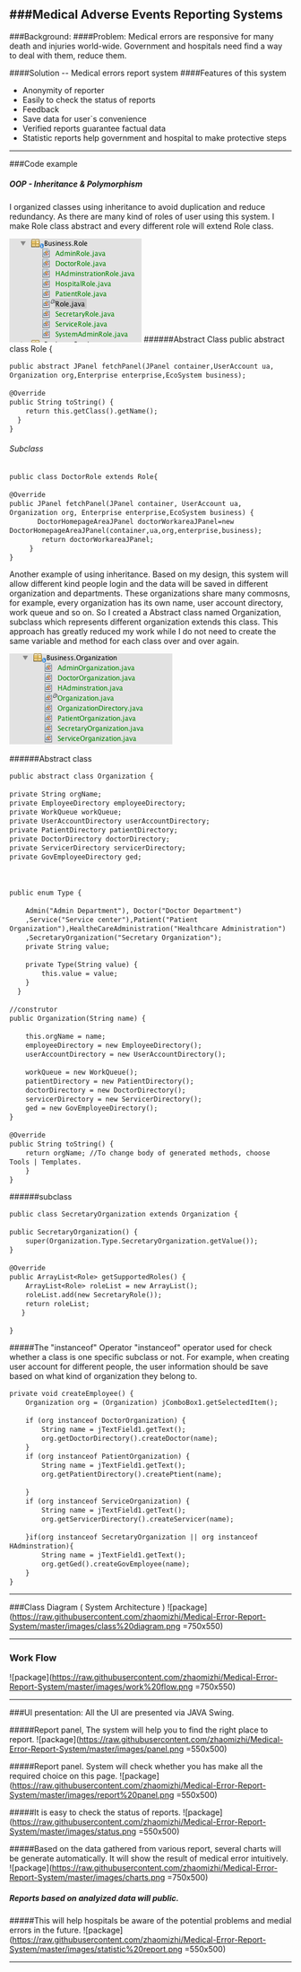 ###Medical Adverse Events Reporting Systems
----
###Background:
####Problem:
Medical errors are responsive for many death and injuries world-wide. Government and hospitals need find a way to deal with them, reduce them. 

####Solution -- Medical errors report system
####Features of this system
* Anonymity of reporter
* Easily to check the status of reports
* Feedback
* Save data for user`s convenience
* Verified reports guarantee factual data
* Statistic reports help government and hospital to make protective steps 

----
###Code example
##### OOP - Inheritance & Polymorphism
I organized classes using inheritance to avoid duplication and reduce redundancy. As there are many kind of roles of user using this system. I make Role class abstract and every different role will extend Role class.

![package](https://raw.githubusercontent.com/zhaomizhi/Medical-Error-Report-System/master/images/package%201.png "package") 
######Abstract Class
	public abstract class Role {
    
    public abstract JPanel fetchPanel(JPanel container,UserAccount ua,
    Organization org,Enterprise enterprise,EcoSystem business);

    @Override
    public String toString() {
        return this.getClass().getName(); 
      }
	}   	
    
    
    
###### Subclass
	public class DoctorRole extends Role{

    @Override
    public JPanel fetchPanel(JPanel container, UserAccount ua, 
    Organization org, Enterprise enterprise,EcoSystem business) {          
           DoctorHomepageAreaJPanel doctorWorkareaJPanel=new DoctorHomepageAreaJPanel(container,ua,org,enterprise,business);
            return doctorWorkareaJPanel;
   		 }
	}





Another example of using inheritance. Based on my design, this system will allow different kind people login and the data will be saved in different organization and departments. These organizations share many commosns, for example, every organization has its own name, user account directory, work queue and so on. So I created a Abstract class named Organization, subclass which represents different organization extends this class. This approach has greatly reduced my work while I do not need to create the same variable and method for each class over and over again. 

 ![package](https://raw.githubusercontent.com/zhaomizhi/Medical-Error-Report-System/master/images/package%202.png "package") 


######Abstract class 
	
	public abstract class Organization {

    private String orgName;
    private EmployeeDirectory employeeDirectory;
    private WorkQueue workQueue;
    private UserAccountDirectory userAccountDirectory;
    private PatientDirectory patientDirectory;
    private DoctorDirectory doctorDirectory;
    private ServicerDirectory servicerDirectory;
    private GovEmployeeDirectory ged;



    public enum Type {

        Admin("Admin Department"), Doctor("Doctor Department")
        ,Service("Service center"),Patient("Patient Organization"),HealtheCareAdministration("Healthcare Administration")
        ,SecretaryOrganization("Secretary Organization");
        private String value;

        private Type(String value) {
            this.value = value;
        }
      }
   
	//construtor
    public Organization(String name) {

        this.orgName = name;
        employeeDirectory = new EmployeeDirectory();
        userAccountDirectory = new UserAccountDirectory();
      
        workQueue = new WorkQueue();
        patientDirectory = new PatientDirectory();
        doctorDirectory = new DoctorDirectory();
        servicerDirectory = new ServicerDirectory();
        ged = new GovEmployeeDirectory();
    }

    @Override
    public String toString() {
        return orgName; //To change body of generated methods, choose Tools | Templates.
    	}
	}

######subclass

	public class SecretaryOrganization extends Organization {

    public SecretaryOrganization() {
        super(Organization.Type.SecretaryOrganization.getValue());
    }

    @Override   
    public ArrayList<Role> getSupportedRoles() {
        ArrayList<Role> roleList = new ArrayList();
        roleList.add(new SecretaryRole());
        return roleList;    
 	   }

	}	
	
#####The "instanceof" Operator
"instanceof" operator used for check whether a class is one specific subclass or not.
For example, when creating user account for different people, the user information should be save based on what kind of organization they belong to.


    private void createEmployee() {
        Organization org = (Organization) jComboBox1.getSelectedItem();

        if (org instanceof DoctorOrganization) {
            String name = jTextField1.getText();
            org.getDoctorDirectory().createDoctor(name);
        }
        if (org instanceof PatientOrganization) {
            String name = jTextField1.getText();
            org.getPatientDirectory().createPtient(name);

        }
        if (org instanceof ServiceOrganization) {
            String name = jTextField1.getText();
            org.getServicerDirectory().createServicer(name);

        }if(org instanceof SecretaryOrganization || org instanceof HAdminstration){
            String name = jTextField1.getText();
            org.getGed().createGovEmployee(name);
        }
    }

---
###Class Diagram ( System Architecture )
 ![package](https://raw.githubusercontent.com/zhaomizhi/Medical-Error-Report-System/master/images/class%20diagram.png =750x550) 

---
### Work Flow
 ![package](https://raw.githubusercontent.com/zhaomizhi/Medical-Error-Report-System/master/images/work%20flow.png =750x550) 


----

###UI presentation: 
All the UI are presented via JAVA Swing.
 
#####Report panel, The system will help you to find the right place to report. 
 ![package](https://raw.githubusercontent.com/zhaomizhi/Medical-Error-Report-System/master/images/panel.png =550x500)  
 
#####Report panel. System will check whether you has make all the required choice on this page.
 ![package](https://raw.githubusercontent.com/zhaomizhi/Medical-Error-Report-System/master/images/report%20panel.png =550x500) 


 
#####It is easy to check the status of reports.
 ![package](https://raw.githubusercontent.com/zhaomizhi/Medical-Error-Report-System/master/images/status.png =550x500) 
 
#####Based on the data gathered from various report, several charts will be generate automatically. It will show the result of medical error intuitively.
 ![package](https://raw.githubusercontent.com/zhaomizhi/Medical-Error-Report-System/master/images/charts.png =750x500) 
 
##### Reports based on analyized data will  public.
#####This will help hospitals be aware of the potential problems and medial errors in the future.
 ![package](https://raw.githubusercontent.com/zhaomizhi/Medical-Error-Report-System/master/images/statistic%20report.png =550x500) 

----




